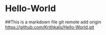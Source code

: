 # Hello-World
##This is a markdown file
git remote add origin https://github.com/Krithkals/Hello-World.git
